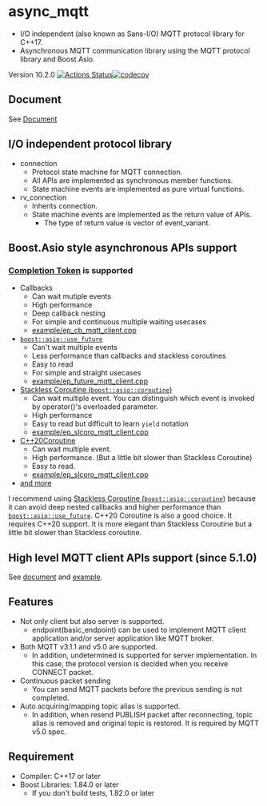# async_mqtt

- I/O independent (also known as Sans-I/O) MQTT protocol library for C++17.
- Asynchronous MQTT communication library using the MQTT protocol library and Boost.Asio.

Version 10.2.0 [![Actions Status](https://github.com/redboltz/async_mqtt/workflows/CI/badge.svg)](https://github.com/redboltz/async_mqtt/actions)[![codecov](https://codecov.io/gh/redboltz/async_mqtt/branch/main/graph/badge.svg)](https://codecov.io/gh/redboltz/async_mqtt)

## Document

See [Document](https://redboltz.github.io/async_mqtt/doc/latest/index.html)

## I/O independent protocol library
- connection
  - Protocol state machine for MQTT connection.
  - All APIs are implemented as synchronous member functions.
  - State machine events are implemented as pure virtual functions.
- rv_connection
  - Inherits connection.
  - State machine events are implemented as the return value of APIs.
    - The type of return value is vector of event_variant.

## Boost.Asio style asynchronous APIs support

### [Completion Token](https://www.boost.org/doc/html/boost_asio/overview/model/completion_tokens.html) is supported
- Callbacks
  - Can wait mutiple events
  - High performance
  - Deep callback nesting
  - For simple and continuous multiple waiting usecases
  - [example/ep_cb_mqtt_client.cpp](example/ep_cb_mqtt_client.cpp)
- [`boost::asio::use_future`](https://www.boost.org/doc/html/boost_asio/overview/composition/futures.html)
  - Can't wait multiple events
  - Less performance than callbacks and stackless coroutines
  - Easy to read
  - For simple and straight usecases
  - [example/ep_future_mqtt_client.cpp](example/ep_future_mqtt_client.cpp)
- [Stackless Coroutine (`boost::asio::coroutine`)](https://www.boost.org/doc/html/boost_asio/overview/composition/coroutine.html)
  - Can wait multiple event. You can distinguish which event is invoked by operator()'s overloaded parameter.
  - High performance
  - Easy to read but difficult to learn `yield` notation
  - [example/ep_slcoro_mqtt_client.cpp](example/ep_slcoro_mqtt_client.cpp)
- [C++20Coroutine](https://www.boost.org/doc/html/boost_asio/overview/composition/cpp20_coroutines.html)
  - Can wait multiple event.
  - High performance. (But a little bit slower than Stackless Coroutine)
  - Easy to read.
  - [example/ep_slcoro_mqtt_client.cpp](example/ep_cpp20coro_mqtt_client.cpp)
- [and more](https://www.boost.org/doc/html/boost_asio/overview/composition.html)

I recommend using [Stackless Coroutine (`boost::asio::coroutine`)](https://www.boost.org/doc/html/boost_asio/overview/composition/coroutine.html) because it can avoid deep nested callbacks and higher performance than [`boost::asio::use_future`](https://www.boost.org/doc/html/boost_asio/overview/composition/futures.html). C++20 Coroutine is also a good choice. It requires C++20 support. It is more elegant than Stackless Coroutine but a little bit slower than Stackless coroutine.

## High level MQTT client APIs support (since 5.1.0)

See [document](https://redboltz.github.io/async_mqtt/doc/latest/async_mqtt/tutorial/client.html) and [example](example/cl_cpp20coro_mqtt.cpp).

## Features

- Not only client but also server is supported.
  - endpoint(basic_endpoint) can be used to implement MQTT client application and/or server application like MQTT broker.
- Both MQTT v3.1.1 and v5.0 are supported.
  - In addition, undetermined is supported for server implementation. In this case, the protocol version is decided when you receive CONNECT packet.
- Continuous packet sending
  - You can send MQTT packets before the previous sending is not completed.
- Auto acquiring/mapping topic alias is supported.
  - In addition,  when resend PUBLISH packet after reconnecting, topic alias is removed and original topic is restored. It is required by MQTT v5.0 spec.

## Requirement

- Compiler: C++17 or later
- Boost Libraries:  1.84.0 or later
  - If you don't build tests, 1.82.0 or later
